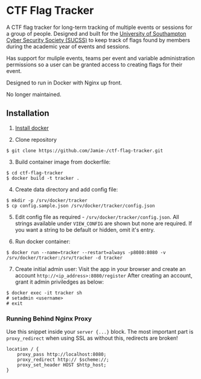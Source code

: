 # CTF Flag Tracker #

A CTF flag tracker for long-term tracking of multiple events or sessions for a group of people.
Designed and built for the [University of Southampton Cyber Security Society (SUCSS)](https://www.sucss.org/) to keep track of flags found by members during the academic year of events and sessions.

Has support for muliple events, teams per event and variable administration permissions so a user can be granted access to creating flags for their event.

Designed to run in Docker with Nginx up front.

No longer maintained.

## Installation ##

1. [Install docker](https://docs.docker.com/engine/installation/linux/docker-ce/ubuntu/#install-docker-ce)

2. Clone repository

```
$ git clone https://github.com/Jamie-/ctf-flag-tracker.git
```

3. Build container image from dockerfile:
```
$ cd ctf-flag-tracker
$ docker build -t tracker .
```

4. Create data directory and add config file:
```
$ mkdir -p /srv/docker/tracker
$ cp config.sample.json /srv/docker/tracker/config.json
```

5. Edit config file as required - `/srv/docker/tracker/config.json`. All strings available under `VIEW_CONFIG` are shown but none are required. If you want a string to be default or hidden, omit it's entry.

6. Run docker container:
```
$ docker run --name=tracker --restart=always -p8080:8080 -v /srv/docker/tracker:/srv/tracker -d tracker
```

7. Create initial admin user:
Visit the app in your browser and create an account `http://<ip_address>:8080/register`
After creating an account, grant it admin priviledges as below:
```
$ docker exec -it tracker sh
# setadmin <username>
# exit
```

### Running Behind Nginx Proxy ###
Use this snippet inside your `server {...}` block. The most important part is `proxy_redirect` when using SSL as without this, redirects are broken!
```
location / {
    proxy_pass http://localhost:8080;
    proxy_redirect http:// $scheme://;
    proxy_set_header HOST $http_host;
}
```

